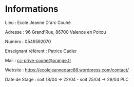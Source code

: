 # Informations

Lieu :  Ecole Jeanne D'arc Couhé 

Adresse : 96 Grand'Rue, 86700 Valence en Poitou

Numéro : 0549592070

Enseignant réfèrent : Patrice Cadier

Mail : cc-prive-couhe@orange.fr

Website : https://ecolejeannedarc86.wordpress.com/contact/

Date de Stage : soit 18/04 -> 22/04 - soit 25/04 -> 29/04 PLC
